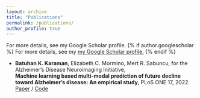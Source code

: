 ```yaml
---
layout: archive
title: "Publications"
permalink: /publications/
author_profile: true
---
```

For more details, see my Google Scholar profile.
{% if author.googlescholar %}
  For more details, see my <u><a href="{{author.googlescholar}}">my Google Scholar profile</a>.</u>
{% endif %}

- __Batuhan K. Karaman__, Elizabeth C. Mormino, Mert R. Sabuncu, for the Alzheimer’s Disease Neuroimaging Initiative,    
**Machine learning based multi-modal prediction of future
decline toward Alzheimer’s disease: An empirical study**,
PLoS ONE 17, 2022.    
[Paper](https://doi.org/10.1371/journal.pone.0277322)   / [Code](https://github.com/batuhankmkaraman/mlbasedad)
